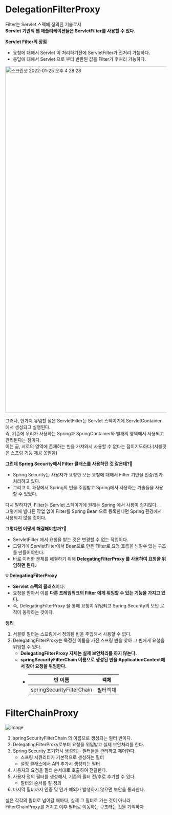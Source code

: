 # DelegationFilterProxy
      
Filter는 Servlet 스펙에 정의된 기술로서         
**Servlet 기반의 웹 애플리케이션들은 ServletFilter를 사용할 수 있다.**          

**Servlet Filter의 장점**
* 요청에 대해서 Servlet 이 처리하기전에 ServletFilter가 전처리 가능하다.    
* 응답에 대해서 Servlet 으로 부터 반환된 값을 Filter가 후처리 가능하다.             
    
<img width="1078" alt="스크린샷 2022-01-25 오후 4 28 28" src="https://user-images.githubusercontent.com/50267433/150930780-fa0adc81-573e-4d9f-bfb3-51a0b656d2fd.png">
  
그러나, 한가지 유념할 점은 ServletFilter는 Servlet 스펙이기에 ServletContainer 에서 생성되고 실행된다.        
즉, 기존에 우리가 사용하는 Spring과 SpringContainer와 별개의 영역에서 사용되고 관리된다는 점이다.     
이는 곧, 서로의 영역에 존재하는 빈을 가져와서 사용할 수 없다는 점이기도하다.(서블릿은 스프링 기능 제공 못받음)  
  
**그런데 Spring Security에서 Filter 클래스를 사용하던 것 같은데?🤔**       
* Spring Security는 사용자가 요청한 모든 요청에 대해서 Filter 기반을 인증/인가 처리하고 있다.      
* 그리고 이 과정에서 Spring의 빈을 주입받고 Spring에서 사용하는 기술들을 사용할 수 있었다.   
   
다시 말하지만, Filter는 Servlet 스펙이기에 원래는 Spring 에서 사용이 쉽지않다.       
그렇기에 별다른 작업 없이 Filter를 Spring Bean 으로 등록한다면 Spring 환경에서 사용되지 않을 것이다.  
     
**그렇다면 어떻게 해결해야할까?🤔**   
* ServletFilter 에서 요청을 받는 것은 변경할 수 없는 작업이다.       
* 그렇기에 ServletFilter에서 Bean으로 만든 Filter로 요청 흐름을 넘길수 있는 구조를 만들어야한다.      
* 바로 이러한 문제를 해결하기 위해 **DelegatingFilterProxy 를 사용하여 요청을 위임하면 된다.**      
           
**💡 DelegatingFilterProxy**           
* **Servlet 스펙의 클래스**이다.                  
* 요청을 받아서 이를 **다른 프레임워크의 Filter 에게 위임할 수 있는 기능을 가지고 있다.**            
* 즉, DelegatingFilterProxy 을 통해 요청이 위임되고 Spring Security의 보안 로직이 동작하는 것이다.     
  
**정리**     
1. 서블릿 필터는 스프링에서 정의된 빈을 주입해서 사용할 수 없다.        
2. DelegatingFilterProxy는 특정한 이름을 가진 스프링 빈을 찾아 그 빈에게 요청을 위임할 수 있다.    
    * **DelegatingFilterProxy 자체는 실제 보안처리를 하지 않는다.**        
    * **springSecurityFilterChain 이름으로 생성된 빈을 ApplicationContext에서 찾아 요청을 위임한다.**      
        * |빈 이름|객체|
          |-----|----|
          |springSecurityFilterChain|필터객체|


# FilterChainProxy 

![image](https://user-images.githubusercontent.com/50267433/152535873-18a0a780-9c38-4f5d-896c-7df549669429.png)

1. springSecurityFilterChain 의 이름으로 생성되는 필터 빈이다.     
2. DelegatingFilterProxy로부터 요청을 위임받고 실제 보안처리를 한다.      
3. Spring Security 초기화시 생성되는 필터들을 관리하고 제어한다.  
    * 스프링 시큐리티가 기본적으로 생성하는 필터
    * 설정 클래스에서 API 추가시 생성되는 필터
4. 사용자의 요청을 필터 순서대로 호출하여 전달한다.  
5. 사용자 정의 필터를 생성해서, 기존의 필터 전/후로 추가할 수 있다.  
    * 필터의 순서를 잘 정의 
6. 마지막 필터까지 인증 및 인가 예외가 발생하지 않으면 보안을 통과한다.  
  
실은 각각의 필터로 넘어갈 때마다, 실제 그 필터로 가는 것이 아니라      
FilterChainProxy를 거치고 이후 필터로 이동하는 구조라는 것을 기억하자    







